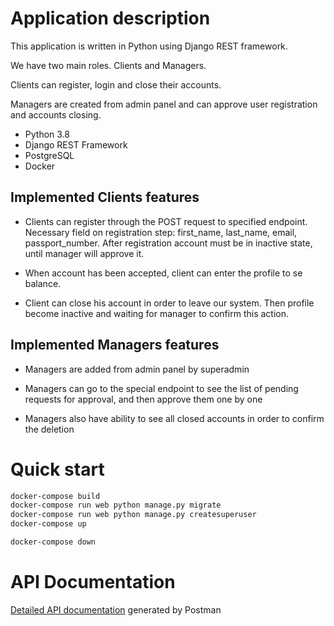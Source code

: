   # Application description
 This application is written in Python using Django REST framework.

We have two main roles. Clients and Managers.

Clients can register, login and close their accounts.

Managers are created from admin panel and can approve user
registration and accounts closing.

- Python 3.8
- Django REST Framework
- PostgreSQL
- Docker


## Implemented Clients features

- Clients can register through the POST request to specified
endpoint. Necessary field on registration step: first_name,
last_name, email, passport_number.
After registration account must be in inactive state, until
manager will approve it.

- When account has been accepted, client can enter the profile to
se balance.

- Client can close his account in order to leave our system. Then
profile become inactive and waiting for manager to confirm this
action.


## Implemented Managers features

- Managers are added from admin panel by superadmin

- Managers can go to the special endpoint to see the list of pending
requests for approval, and then approve them one by one

- Managers also have ability to see all closed accounts in order to
confirm the deletion


# Quick start
```sh
docker-compose build
docker-compose run web python manage.py migrate
docker-compose run web python manage.py createsuperuser
docker-compose up

docker-compose down

```

# API Documentation

[Detailed API documentation](https://documenter.getpostman.com/view/8690633/TVKJyuuF#abe89677-bccd-468a-995f-ea63505f8b1c) generated by Postman
